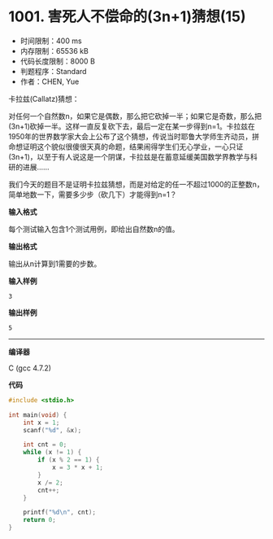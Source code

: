 # 1001. 害死人不偿命的(3n+1)猜想(15)

- 时间限制：400 ms
- 内存限制：65536 kB
- 代码长度限制：8000 B
- 判题程序：Standard
- 作者：CHEN, Yue

卡拉兹(Callatz)猜想：

对任何一个自然数n，如果它是偶数，那么把它砍掉一半；如果它是奇数，那么把(3n+1)砍掉一半。这样一直反复砍下去，最后一定在某一步得到n=1。卡拉兹在1950年的世界数学家大会上公布了这个猜想，传说当时耶鲁大学师生齐动员，拼命想证明这个貌似很傻很天真的命题，结果闹得学生们无心学业，一心只证(3n+1)，以至于有人说这是一个阴谋，卡拉兹是在蓄意延缓美国数学界教学与科研的进展……

我们今天的题目不是证明卡拉兹猜想，而是对给定的任一不超过1000的正整数n，简单地数一下，需要多少步（砍几下）才能得到n=1？

**输入格式**

每个测试输入包含1个测试用例，即给出自然数n的值。

**输出格式**

输出从n计算到1需要的步数。

**输入样例**

```
3
```

**输出样例**

```
5
```

----------

**编译器**

C (gcc 4.7.2)

**代码**

```c
#include <stdio.h>

int main(void) {
	int x = 1;
	scanf("%d", &x);

	int cnt = 0;
	while (x != 1) {
		if (x % 2 == 1) {
			x = 3 * x + 1;
		}
		x /= 2;
		cnt++;
	}

	printf("%d\n", cnt);
	return 0;
}
```